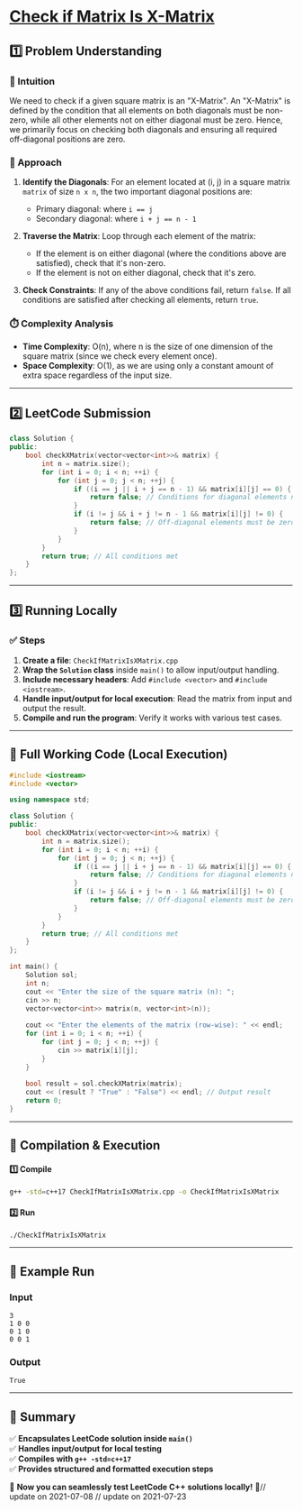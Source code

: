 # **[Check if Matrix Is X-Matrix](https://leetcode.com/problems/check-if-matrix-is-x-matrix/description/)**  

## **1️⃣ Problem Understanding**  
### **📌 Intuition**  
We need to check if a given square matrix is an "X-Matrix". An "X-Matrix" is defined by the condition that all elements on both diagonals must be non-zero, while all other elements not on either diagonal must be zero. Hence, we primarily focus on checking both diagonals and ensuring all required off-diagonal positions are zero.

### **🚀 Approach**  
1. **Identify the Diagonals**: For an element located at (i, j) in a square matrix `matrix` of size `n x n`, the two important diagonal positions are:
   - Primary diagonal: where `i == j`
   - Secondary diagonal: where `i + j == n - 1`
   
2. **Traverse the Matrix**: Loop through each element of the matrix:
   - If the element is on either diagonal (where the conditions above are satisfied), check that it's non-zero.
   - If the element is not on either diagonal, check that it's zero.
   
3. **Check Constraints**: If any of the above conditions fail, return `false`. If all conditions are satisfied after checking all elements, return `true`.

### **⏱️ Complexity Analysis**  
- **Time Complexity**: O(n), where n is the size of one dimension of the square matrix (since we check every element once).  
- **Space Complexity**: O(1), as we are using only a constant amount of extra space regardless of the input size.  

---  

## **2️⃣ LeetCode Submission**  
```cpp
class Solution {
public:
    bool checkXMatrix(vector<vector<int>>& matrix) {
        int n = matrix.size();
        for (int i = 0; i < n; ++i) {
            for (int j = 0; j < n; ++j) {
                if ((i == j || i + j == n - 1) && matrix[i][j] == 0) {
                    return false; // Conditions for diagonal elements not met
                }
                if (i != j && i + j != n - 1 && matrix[i][j] != 0) {
                    return false; // Off-diagonal elements must be zero
                }
            }
        }
        return true; // All conditions met
    }
};  
```  

---  

## **3️⃣ Running Locally**  
### **✅ Steps**  
1. **Create a file**: `CheckIfMatrixIsXMatrix.cpp`  
2. **Wrap the `Solution` class** inside `main()` to allow input/output handling.  
3. **Include necessary headers**: Add `#include <vector>` and `#include <iostream>`.  
4. **Handle input/output for local execution**: Read the matrix from input and output the result.  
5. **Compile and run the program**: Verify it works with various test cases.  

---  

## **📝 Full Working Code (Local Execution)**  
```cpp
#include <iostream>
#include <vector>

using namespace std;

class Solution {
public:
    bool checkXMatrix(vector<vector<int>>& matrix) {
        int n = matrix.size();
        for (int i = 0; i < n; ++i) {
            for (int j = 0; j < n; ++j) {
                if ((i == j || i + j == n - 1) && matrix[i][j] == 0) {
                    return false; // Conditions for diagonal elements not met
                }
                if (i != j && i + j != n - 1 && matrix[i][j] != 0) {
                    return false; // Off-diagonal elements must be zero
                }
            }
        }
        return true; // All conditions met
    }
};

int main() {
    Solution sol;
    int n;
    cout << "Enter the size of the square matrix (n): ";
    cin >> n;
    vector<vector<int>> matrix(n, vector<int>(n));
    
    cout << "Enter the elements of the matrix (row-wise): " << endl;
    for (int i = 0; i < n; ++i) {
        for (int j = 0; j < n; ++j) {
            cin >> matrix[i][j];
        }
    }
    
    bool result = sol.checkXMatrix(matrix);
    cout << (result ? "True" : "False") << endl; // Output result
    return 0;
}  
```  

---  

## **🔧 Compilation & Execution**  
#### **1️⃣ Compile**  
```bash
g++ -std=c++17 CheckIfMatrixIsXMatrix.cpp -o CheckIfMatrixIsXMatrix
```  

#### **2️⃣ Run**  
```bash
./CheckIfMatrixIsXMatrix
```  

---  

## **🎯 Example Run**  
### **Input**  
```
3
1 0 0
0 1 0
0 0 1
```  
### **Output**  
```
True
```  

---  

## **📌 Summary**  
✅ **Encapsulates LeetCode solution inside `main()`**  
✅ **Handles input/output for local testing**  
✅ **Compiles with `g++ -std=c++17`**  
✅ **Provides structured and formatted execution steps**  

🚀 **Now you can seamlessly test LeetCode C++ solutions locally!** 🚀// update on 2021-07-08
// update on 2021-07-23
